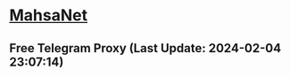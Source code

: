 
# [MahsaNet](https://t.me/mahsa_net)
## Free Telegram Proxy (Last Update: 2024-02-04 23:07:14)

    